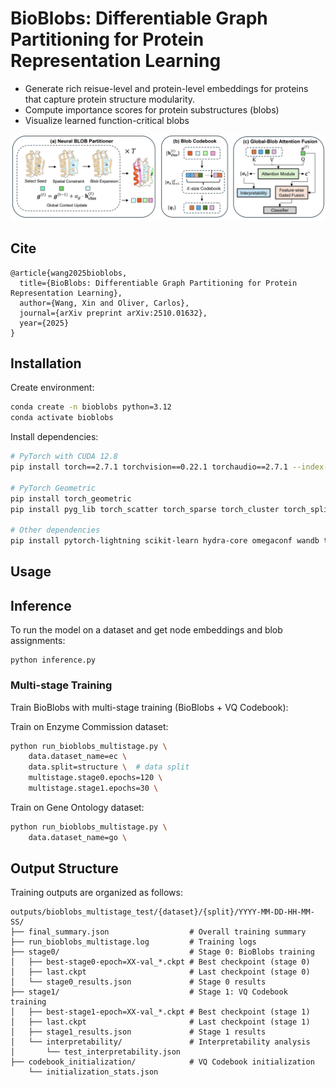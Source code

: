 # BioBlobs: Differentiable Graph Partitioning for Protein Representation Learning

* Generate rich reisue-level and protein-level embeddings for proteins that capture protein structure modularity.
* Compute importance scores for protein substructures (blobs)
* Visualize learned function-critical blobs

![](https://raw.githubusercontent.com/OliverLaboratory/BioBlobs/refs/heads/main/blobs.png)

## Cite

```
@article{wang2025bioblobs,
  title={BioBlobs: Differentiable Graph Partitioning for Protein Representation Learning},
  author={Wang, Xin and Oliver, Carlos},
  journal={arXiv preprint arXiv:2510.01632},
  year={2025}
}
```

## Installation

Create environment:
```bash
conda create -n bioblobs python=3.12
conda activate bioblobs
```

Install dependencies:
```bash
# PyTorch with CUDA 12.8
pip install torch==2.7.1 torchvision==0.22.1 torchaudio==2.7.1 --index-url https://download.pytorch.org/whl/cu128

# PyTorch Geometric
pip install torch_geometric
pip install pyg_lib torch_scatter torch_sparse torch_cluster torch_spline_conv -f https://data.pyg.org/whl/torch-2.7.0+cu128.html

# Other dependencies
pip install pytorch-lightning scikit-learn hydra-core omegaconf wandb tqdm numpy pandas matplotlib seaborn proteinshake
```

## Usage

## Inference

To run the model on a dataset and get node embeddings and  blob assignments:

```
python inference.py
```

### Multi-stage Training

Train BioBlobs with multi-stage training (BioBlobs + VQ Codebook):

Train on Enzyme Commission dataset:
```bash
python run_bioblobs_multistage.py \
    data.dataset_name=ec \  
    data.split=structure \  # data split 
    multistage.stage0.epochs=120 \
    multistage.stage1.epochs=30 \
```

Train on Gene Ontology dataset:
```bash
python run_bioblobs_multistage.py \
    data.dataset_name=go \
```

## Output Structure

Training outputs are organized as follows:
```
outputs/bioblobs_multistage_test/{dataset}/{split}/YYYY-MM-DD-HH-MM-SS/
├── final_summary.json                  # Overall training summary
├── run_bioblobs_multistage.log         # Training logs
├── stage0/                             # Stage 0: BioBlobs training
│   ├── best-stage0-epoch=XX-val_*.ckpt # Best checkpoint (stage 0)
│   ├── last.ckpt                       # Last checkpoint (stage 0)
│   └── stage0_results.json             # Stage 0 results
├── stage1/                             # Stage 1: VQ Codebook training
│   ├── best-stage1-epoch=XX-val_*.ckpt # Best checkpoint (stage 1)
│   ├── last.ckpt                       # Last checkpoint (stage 1)
│   ├── stage1_results.json             # Stage 1 results
│   └── interpretability/               # Interpretability analysis
│       └── test_interpretability.json
├── codebook_initialization/            # VQ Codebook initialization
    └── initialization_stats.json

```




